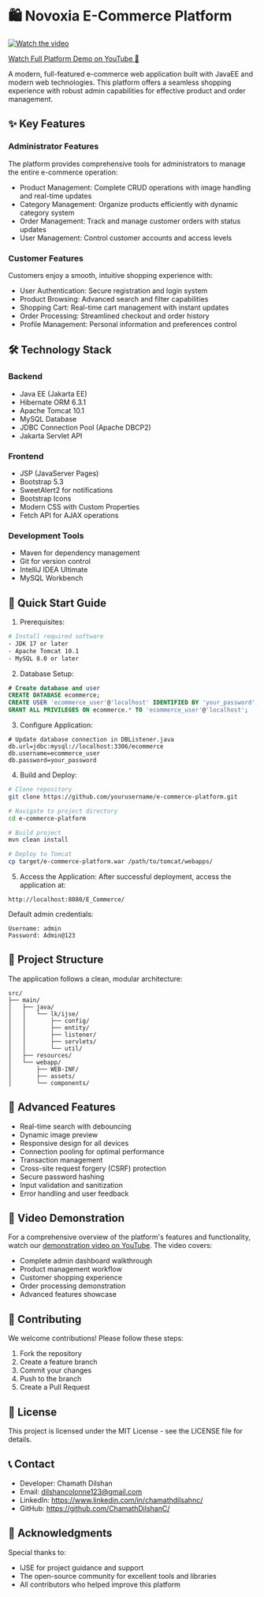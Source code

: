 # 🛍️ Novoxia E-Commerce Platform

[![Watch the video](https://img.shields.io/badge/YouTube-FF0000?style=for-the-badge&logo=youtube&logoColor=white)](https://youtu.be/XgEDiRGkxNQ)

[Watch Full Platform Demo on YouTube 🎥](your-youtube-link-here)

A modern, full-featured e-commerce web application built with JavaEE and modern web technologies. This platform offers a seamless shopping experience with robust admin capabilities for effective product and order management.

## ✨ Key Features

### Administrator Features
The platform provides comprehensive tools for administrators to manage the entire e-commerce operation:

- Product Management: Complete CRUD operations with image handling and real-time updates
- Category Management: Organize products efficiently with dynamic category system
- Order Management: Track and manage customer orders with status updates
- User Management: Control customer accounts and access levels

### Customer Features
Customers enjoy a smooth, intuitive shopping experience with:

- User Authentication: Secure registration and login system
- Product Browsing: Advanced search and filter capabilities
- Shopping Cart: Real-time cart management with instant updates
- Order Processing: Streamlined checkout and order history
- Profile Management: Personal information and preferences control

## 🛠️ Technology Stack

### Backend
- Java EE (Jakarta EE)
- Hibernate ORM 6.3.1
- Apache Tomcat 10.1
- MySQL Database
- JDBC Connection Pool (Apache DBCP2)
- Jakarta Servlet API

### Frontend
- JSP (JavaServer Pages)
- Bootstrap 5.3
- SweetAlert2 for notifications
- Bootstrap Icons
- Modern CSS with Custom Properties
- Fetch API for AJAX operations

### Development Tools
- Maven for dependency management
- Git for version control
- IntelliJ IDEA Ultimate
- MySQL Workbench

## 📲 Quick Start Guide

1. Prerequisites:
```bash
# Install required software
- JDK 17 or later
- Apache Tomcat 10.1
- MySQL 8.0 or later
```

2. Database Setup:
```sql
# Create database and user
CREATE DATABASE ecommerce;
CREATE USER 'ecommerce_user'@'localhost' IDENTIFIED BY 'your_password';
GRANT ALL PRIVILEGES ON ecommerce.* TO 'ecommerce_user'@'localhost';
```

3. Configure Application:
```properties
# Update database connection in DBListener.java
db.url=jdbc:mysql://localhost:3306/ecommerce
db.username=ecommerce_user
db.password=your_password
```

4. Build and Deploy:
```bash
# Clone repository
git clone https://github.com/yourusername/e-commerce-platform.git

# Navigate to project directory
cd e-commerce-platform

# Build project
mvn clean install

# Deploy to Tomcat
cp target/e-commerce-platform.war /path/to/tomcat/webapps/
```

5. Access the Application:
After successful deployment, access the application at:
```
http://localhost:8080/E_Commerce/
```

Default admin credentials:
```
Username: admin
Password: Admin@123
```

## 🎯 Project Structure

The application follows a clean, modular architecture:

```
src/
├── main/
│   ├── java/
│   │   └── lk/ijse/
│   │       ├── config/
│   │       ├── entity/
│   │       ├── listener/
│   │       ├── servlets/
│   │       └── util/
│   ├── resources/
│   └── webapp/
│       ├── WEB-INF/
│       ├── assets/
│       └── components/
```

## 🚀 Advanced Features

- Real-time search with debouncing
- Dynamic image preview
- Responsive design for all devices
- Connection pooling for optimal performance
- Transaction management
- Cross-site request forgery (CSRF) protection
- Secure password hashing
- Input validation and sanitization
- Error handling and user feedback

## 🎥 Video Demonstration

For a comprehensive overview of the platform's features and functionality, watch our [demonstration video on YouTube](your-youtube-link). The video covers:

- Complete admin dashboard walkthrough
- Product management workflow
- Customer shopping experience
- Order processing demonstration
- Advanced features showcase

## 🤝 Contributing

We welcome contributions! Please follow these steps:

1. Fork the repository
2. Create a feature branch
3. Commit your changes
4. Push to the branch
5. Create a Pull Request

## 📝 License

This project is licensed under the MIT License - see the LICENSE file for details.

## 📞 Contact

- Developer: Chamath Dilshan
- Email: dilshancolonne123@gmail.com
- LinkedIn: https://www.linkedin.com/in/chamathdilsahnc/
- GitHub: https://github.com/ChamathDilshanC/

## 🙏 Acknowledgments

Special thanks to:
- IJSE for project guidance and support
- The open-source community for excellent tools and libraries
- All contributors who helped improve this platform
